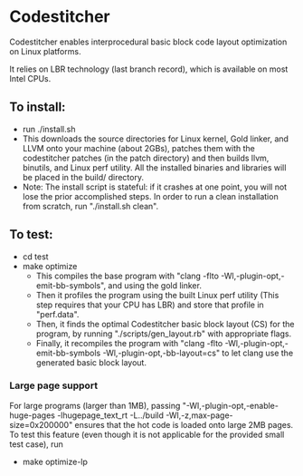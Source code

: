 # Codestitcher
Codestitcher enables interprocedural basic block code layout optimization on Linux platforms.

It relies on LBR technology (last branch record), which is available on most Intel CPUs.

## To install:
  * run ./install.sh
  * This downloads the source directories for Linux kernel, Gold linker, and LLVM onto your machine (about 2GBs), patches them with the codestitcher patches (in the patch directory) and then builds llvm, binutils, and Linux perf utility. All the installed binaries and libraries will be placed in the build/ directory.
  * Note: The install script is stateful: if it crashes at one point, you will not lose the prior accomplished steps. In order to run a clean installation from scratch, run "./install.sh clean".

## To test:
  * cd test
  * make optimize
    - This compiles the base program with "clang -flto -Wl,-plugin-opt,-emit-bb-symbols", and using the gold linker.
    - Then it profiles the program using the built Linux perf utility (This step requires that your CPU has LBR) and store that
    profile in "perf.data".
    - Then, it finds the optimal Codestitcher basic block layout (CS) for the program, by running "./scripts/gen_layout.rb" with 
    appropriate flags.
    - Finally, it recompiles the program with "clang -flto -Wl,-plugin-opt,-emit-bb-symbols -Wl,-plugin-opt,-bb-layout=cs" to let
    clang use the generated basic block layout.

### Large page support
  For large programs (larger than 1MB), passing "-Wl,-plugin-opt,-enable-huge-pages -lhugepage_text_rt -L../build -Wl,-z,max-page-size=0x200000" ensures that the hot code is loaded onto large 2MB pages.
  To test this feature (even though it is not applicable for the provided small test case), run

  * make optimize-lp
